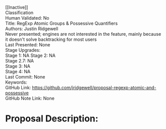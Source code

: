 [[Inactive]]<br>Classification<br>Human Validated: No<br>Title: RegExp Atomic Groups & Possessive Quantifiers<br>Authors: Justin Ridgewell<br>Never presented; engines are not interested in the feature, mainly because it doesn't solve backtracking for most users<br>Last Presented: None<br>Stage Upgrades:<br>Stage 1: NA
Stage 2: NA  
Stage 2.7: NA  
Stage 3: NA  
Stage 4: NA<br>Last Commit: None<br>Keywords:<br>GitHub Link: https://github.com/jridgewell/proposal-regexp-atomic-and-possessive <br>GitHub Note Link: None
# Proposal Description:<br>
